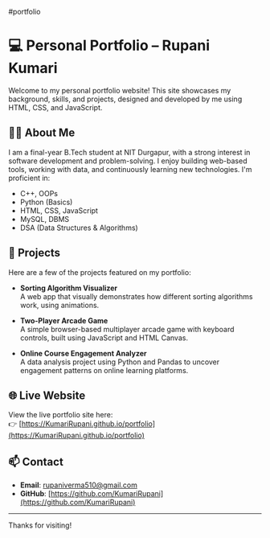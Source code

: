 #portfolio
# 💻 Personal Portfolio – Rupani Kumari

Welcome to my personal portfolio website! This site showcases my background, skills, and projects, designed and developed by me using HTML, CSS, and JavaScript.

## 👩‍🎓 About Me

I am a final-year B.Tech student at NIT Durgapur, with a strong interest in software development and problem-solving. I enjoy building web-based tools, working with data, and continuously learning new technologies. I'm proficient in:

- C++, OOPs
- Python (Basics)
- HTML, CSS, JavaScript
- MySQL, DBMS
- DSA (Data Structures & Algorithms)

## 🚀 Projects

Here are a few of the projects featured on my portfolio:

- **Sorting Algorithm Visualizer**  
  A web app that visually demonstrates how different sorting algorithms work, using animations.

- **Two-Player Arcade Game**  
  A simple browser-based multiplayer arcade game with keyboard controls, built using JavaScript and HTML Canvas.

- **Online Course Engagement Analyzer**  
  A data analysis project using Python and Pandas to uncover engagement patterns on online learning platforms.

## 🌐 Live Website

View the live portfolio site here:  
👉 [https://KumariRupani.github.io/portfolio](https://KumariRupani.github.io/portfolio)

## 📫 Contact

- **Email**: [rupaniverma510@gmail.com](mailto:rupaniverma510@gmail.com)  
- **GitHub**: [https://github.com/KumariRupani](https://github.com/KumariRupani)

---

Thanks for visiting!

